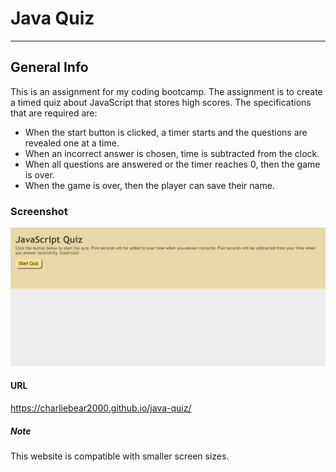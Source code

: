 # Java Quiz
***

## General Info
This is an assignment for my coding bootcamp. The assignment is to create a timed quiz about JavaScript that stores high scores.  The specifications that are required are:
* When the start button is clicked, a timer starts and the questions are revealed one at a time.
* When an incorrect answer is chosen, time is subtracted from the clock.
* When all questions are answered or the timer reaches 0, then the game is over.
* When the game is over, then the player can save their name.

### Screenshot
![Amy Rawls Bio Website](https://github.com/charliebear2000/java-quiz/blob/main/website-screenshot.png?raw=true)

#### URL
https://charliebear2000.github.io/java-quiz/

##### Note
This website is compatible with smaller screen sizes.